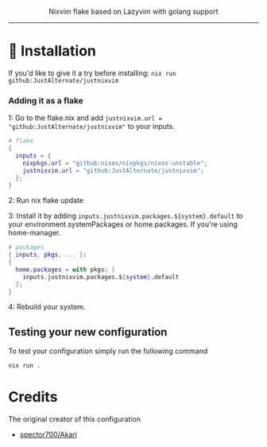 <p align=center>Nixvim flake based on Lazyvim with golang support</p>

---

# 🔨 Installation

If you'd like to give it a try before installing: `nix run github:JustAlternate/justnixvim`

### Adding it as a flake

1: Go to the flake.nix and add `justnixvim.url = "github:JustAlternate/justnixvim"` to your inputs.

```nix
# flake
{
  inputs = {
    nixpkgs.url = "github:nixos/nixpkgs/nixos-unstable";
    justnixvim.url = "github:JustAlternate/justnixvim";
  };
}
```
2: Run nix flake update

3: Install it by adding `inputs.justnixvim.packages.${system}.default` to your environment.systemPackages or home.packages. If you're using home-manager.

```nix
# packages
{ inputs, pkgs, ... }:
{
  home.packages = with pkgs; [
    inputs.justnixvim.packages.${system}.default
  ];
}
```

4: Rebuild your system.

## Testing your new configuration

To test your configuration simply run the following command

```
nix run .
```

# Credits
The original creator of this configuration

- [spector700/Akari](https://github.com/spector700/Akari)
